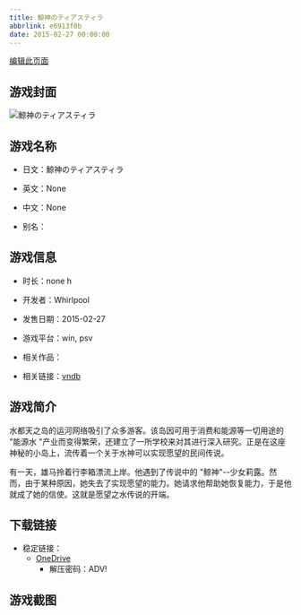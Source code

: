 ```yaml
---
title: 鯨神のティアスティラ
abbrlink: e6913f0b
date: 2015-02-27 00:00:00
---
```

[编辑此页面](https://github.com/ACG-3/ADV3-source/blob/main/source/_posts/games/%E9%AF%A8%E7%A5%9E%E3%81%AE%E3%83%86%E3%82%A3%E3%82%A2%E3%82%B9%E3%83%86%E3%82%A3%E3%83%A9.md)

## 游戏封面

![鯨神のティアスティラ](https://pan.timero.xyz/d/onedrive/img_lib_001/%E9%AF%A8%E7%A5%9E%E3%81%AE%E3%83%86%E3%82%A3%E3%82%A2%E3%82%B9%E3%83%86%E3%82%A3%E3%83%A9_cover.avif)


## 游戏名称

- 日文：鯨神のティアスティラ
- 英文：None
- 中文：None

- 别名：


## 游戏信息

- 时长：none h
- 开发者：Whirlpool
- 发售日期：2015-02-27
- 游戏平台：win, psv
- 相关作品：

- 相关链接：[vndb](https://vndb.org/v16103)


## 游戏简介

水都天之岛的运河网络吸引了众多游客。该岛因可用于消费和能源等一切用途的 "能源水 "产业而变得繁荣，还建立了一所学校来对其进行深入研究。正是在这座神秘的小岛上，流传着一个关于水神可以实现愿望的民间传说。

有一天，雄马拎着行李箱漂流上岸。他遇到了传说中的 "鲸神"--少女莉露。然而，由于某种原因，她失去了实现愿望的能力。她请求他帮助她恢复能力，于是他就成了她的信使。这就是愿望之水传说的开端。




## 下载链接

- 稳定链接：
    - [OneDrive](https://pan.timero.xyz/onedrive/adv_lib_001/%E9%AF%A8%E7%A5%9E%E3%81%AE%E3%83%86%E3%82%A3%E3%82%A2%E3%82%B9%E3%83%86%E3%82%A3%E3%83%A9)
        - 解压密码：ADV!



## 游戏截图


